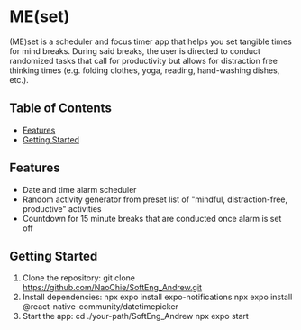 # ME(set)

(ME)set is a scheduler and focus timer app that helps you set tangible times for mind breaks. During said breaks, the user is directed to conduct randomized tasks that call for productivity but allows for distraction free thinking times (e.g. folding clothes, yoga, reading, hand-washing dishes, etc.).

## Table of Contents

- [Features](#features)
- [Getting Started](#getting-started)

## Features

- Date and time alarm scheduler
- Random activity generator from preset list of "mindful, distraction-free, productive" activities
- Countdown for 15 minute breaks that are conducted once alarm is set off

## Getting Started

1. Clone the repository:
   git clone https://github.com/NaoChie/SoftEng_Andrew.git
2. Install dependencies:
    npx expo install expo-notifications
    npx expo install @react-native-community/datetimepicker
3. Start the app:
    cd ./your-path/SoftEng_Andrew
    npx expo start